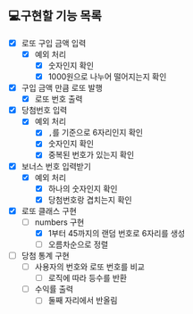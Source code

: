 ## 💻구현할 기능 목록
- [x] 로또 구입 금액 입력 
  - [x] 예외 처리
    - [x] 숫자인지 확인
    - [x] 1000원으로 나누어 떨어지는지 확인
- [x] 구입 금액 만큼 로또 발행
  - [x] 로또 번호 출력
- [x] 당첨번호 입력
  - [x] 예외 처리
    - [x] `,`를 기준으로 6자리인지 확인
    - [x] 숫자인지 확인
    - [x] 중복된 번호가 있는지 확인
- [x] 보너스 번호 입력받기
  - [x] 예외 처리
    - [x] 하나의 숫자인지 확인
    - [x] 당첨번호랑 겹치는지 확인
- [x] 로또 클래스 구현
  - [ ] numbers 구현
      - [x] 1부터 45까지의 랜덤 번호로 6자리를 생성
      - [ ] 오름차순으로 정렬
- [ ] 당첨 통계 구현
  - [ ] 사용자의 번호와 로또 번호를 비교
    - [ ] 로직에 따라 등수를 반환
  - [ ] 수익률 출력
    - [ ] 둘째 자리에서 반올림